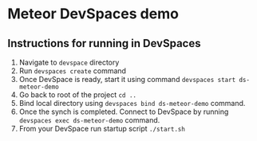 # Meteor DevSpaces demo

## Instructions for running in DevSpaces

  1. Navigate to `devspace` directory
  2. Run `devspaces create` command
  3. Once DevSpace is ready, start it using command `devspaces start ds-meteor-demo`
  4. Go back to root of the project `cd ..`
  5. Bind local directory using `devspaces bind ds-meteor-demo` command.
  6. Once the synch is completed. Connect to DevSpace by running `devspaces exec ds-meteor-demo` command.
  7. From your DevSpace run startup script `./start.sh`
